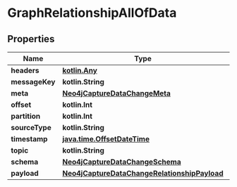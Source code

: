 
# GraphRelationshipAllOfData

## Properties
| Name | Type | Description | Notes |
| ------------ | ------------- | ------------- | ------------- |
| **headers** | [**kotlin.Any**](.md) |  |  |
| **messageKey** | **kotlin.String** |  |  |
| **meta** | [**Neo4jCaptureDataChangeMeta**](Neo4jCaptureDataChangeMeta.md) |  |  |
| **offset** | **kotlin.Int** |  |  |
| **partition** | **kotlin.Int** |  |  |
| **sourceType** | **kotlin.String** |  |  |
| **timestamp** | [**java.time.OffsetDateTime**](java.time.OffsetDateTime.md) |  |  |
| **topic** | **kotlin.String** |  |  |
| **schema** | [**Neo4jCaptureDataChangeSchema**](Neo4jCaptureDataChangeSchema.md) |  |  |
| **payload** | [**Neo4jCaptureDataChangeRelationshipPayload**](Neo4jCaptureDataChangeRelationshipPayload.md) |  |  |



